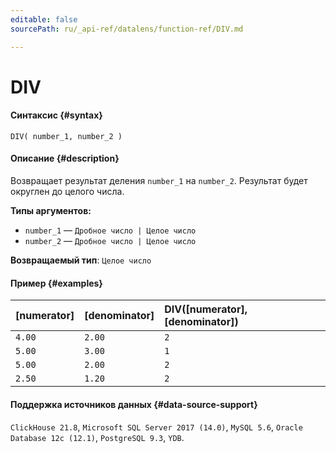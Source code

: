 ```yaml
---
editable: false
sourcePath: ru/_api-ref/datalens/function-ref/DIV.md

---
```


# DIV



#### Синтаксис {#syntax}


```
DIV( number_1, number_2 )
```

#### Описание {#description}
Возвращает результат деления `number_1` на `number_2`.
Результат будет округлен до целого числа.

**Типы аргументов:**
- `number_1` — `Дробное число | Целое число`
- `number_2` — `Дробное число | Целое число`


**Возвращаемый тип**: `Целое число`

#### Пример {#examples}



| **[numerator]**   | **[denominator]**   | **DIV([numerator], [denominator])**   |
|:------------------|:--------------------|:--------------------------------------|
| `4.00`            | `2.00`              | `2`                                   |
| `5.00`            | `3.00`              | `1`                                   |
| `5.00`            | `2.00`              | `2`                                   |
| `2.50`            | `1.20`              | `2`                                   |




#### Поддержка источников данных {#data-source-support}

`ClickHouse 21.8`, `Microsoft SQL Server 2017 (14.0)`, `MySQL 5.6`, `Oracle Database 12c (12.1)`, `PostgreSQL 9.3`, `YDB`.
